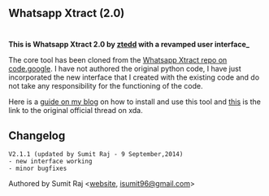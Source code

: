 ## Whatsapp Xtract (2.0)

# 

<span style="padding: 0px; margin: 0px; font-weight: 700;"> This is Whatsapp Xtract 2.0 by&nbsp;[ztedd](http://forum.xda-developers.com/member.php?u=3594618)&nbsp;with a revamped user interface_</span>


The core tool has been cloned from the&nbsp;[Whatsapp Xtract repo on code.google](https://code.google.com/p/hotoloti/downloads/detail?name=Whatsapp_Xtract_V2.0_2012-05-02.zip&amp;can=2&amp;q=). I have not authored the original python code, I have just incorporated the new interface that I created with the existing code and do not take any responsibility for the functioning of the code.

Here is a&nbsp;[guide on my blog](http://sumitraj.com/extract-old-chat-messages-from-whatsapp-database/)&nbsp;on how to install and use this tool and&nbsp;[this](http://forum.xda-developers.com/showthread.php?t=1583021)&nbsp;is the link to the original official thread on xda.



## Changelog
```
V2.1.1 (updated by Sumit Raj - 9 September,2014)
- new interface working
- minor bugfixes
```

Authored by Sumit Raj &lt;[website](http://sumitraj.com/), isumit96@gmail.com&gt;
